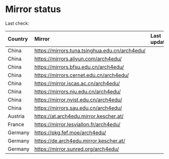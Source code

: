 <script src="./time.js"></script>
# Mirror status
Last check: <script type="text/javascript">localize(1718147935.721832);</script>

|Country|Mirror|Last update|
|:------|:-----|:----------|
|China|https://mirrors.tuna.tsinghua.edu.cn/arch4edu/|<script type="text/javascript">localize(1718087677);</script>|
|China|https://mirrors.aliyun.com/arch4edu/|<script type="text/javascript">localize(1718087677);</script>|
|China|https://mirrors.bfsu.edu.cn/arch4edu/|<script type="text/javascript">localize(1718087677);</script>|
|China|https://mirrors.cernet.edu.cn/arch4edu/|<script type="text/javascript">localize(1718087677);</script>|
|China|https://mirror.iscas.ac.cn/arch4edu/|<script type="text/javascript">localize(1718087677);</script>|
|China|https://mirrors.nju.edu.cn/arch4edu/|<script type="text/javascript">localize(1718044465);</script>|
|China|https://mirror.nyist.edu.cn/arch4edu/|<script type="text/javascript">localize(1718087677);</script>|
|China|https://mirrors.sau.edu.cn/arch4edu/|<script type="text/javascript">localize(1718131041);</script>|
|Austria|https://at.arch4edu.mirror.kescher.at/|<script type="text/javascript">localize(1718131041);</script>|
|France|https://mirror.lesviallon.fr/arch4edu/|<script type="text/javascript">localize(1718087677);</script>|
|Germany|https://pkg.fef.moe/arch4edu/|<script type="text/javascript">localize(1718131041);</script>|
|Germany|https://de.arch4edu.mirror.kescher.at/|<script type="text/javascript">localize(1718131041);</script>|
|Germany|https://mirror.sunred.org/arch4edu/|<script type="text/javascript">localize(1718131041);</script>|

<script src="./tablefilter/tablefilter.js"></script>
<script src="./table.js"></script>